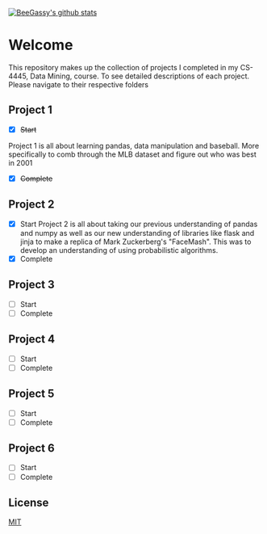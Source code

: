 [![BeeGassy's github stats](https://github-readme-stats.vercel.app/api?username=beegassy)](https://github.com/beegassy/github-readme-stats)
# Welcome
This repository makes up the collection of projects I completed in my CS-4445, Data Mining, course. To see detailed descriptions of each project. Please navigate to their respective folders

## Project 1
- [x] ~~Start~~

Project 1 is all about learning pandas, data manipulation and baseball. More specifically to comb through the MLB dataset and figure out who was best in 2001
- [x] ~~Complete~~

## Project 2
- [X] Start
Project 2 is all about taking our previous understanding of pandas and numpy as well as our new understanding of libraries like flask and jinja to make a replica of Mark Zuckerberg's "FaceMash".
This was to develop an understanding of using probabilistic algorithms. 
- [X] Complete

## Project 3
- [ ] Start
- [ ] Complete

## Project 4
- [ ] Start
- [ ] Complete

## Project 5
- [ ] Start
- [ ] Complete

## Project 6
- [ ] Start
- [ ] Complete

## License
[MIT](https://choosealicense.com/licenses/mit/)
